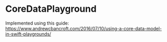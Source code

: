 # CoreDataPlayground

Implemented using this guide: 
https://www.andrewcbancroft.com/2016/07/10/using-a-core-data-model-in-swift-playgrounds/
